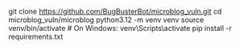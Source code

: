 git clone https://github.com/BugBusterBot/microblog_vuln.git
cd microblog_vuln/microblog
python3.12 -m venv venv
source venv/bin/activate  # On Windows: venv\Scripts\activate
pip install -r requirements.txt
